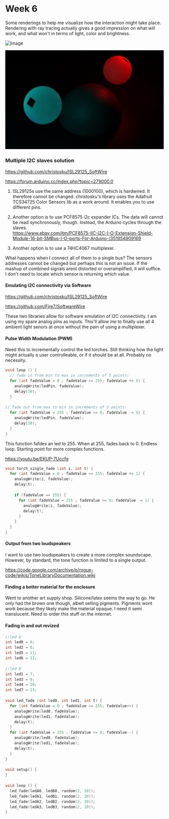# Week 6

Some renderings to help me visualize how the interaction might take place. Rendering with ray tracing actually gives a good impression on what will work, and what won't in terms of light, color and brightness.

![Image](https://github.com/moritzsalla/cci-physcomp-final/blob/master/renderings/render.gif)

![Image](https://github.com/moritzsalla/cci-physcomp-final/blob/master/renderings/render-3.jpg?raw=true)

### Multiple I2C slaves solution

https://github.com/christosku/ISL29125_SoftWire

https://forum.arduino.cc/index.php?topic=279000.0

1. ISL29125s use the same address (1000100), which is hardwired. It therefore cannot be changed. christosku's library uses the Adafruit TCS34725 Color Sensors lib as a work around. It enables you to use different pins.

2. Another option is to use PCF8575 i2c expander ICs. The data will cannot be read synchronously, though. Instead, the Arduino cycles through the slaves.  
   https://www.ebay.com/itm/PCF8575-IIC-I2C-I-O-Extension-Shield-Module-16-bit-SMBus-I-O-ports-For-Arduino-/351954909169

3. Another option is to use a 74HC4067 multiplexer.

What happens when I connect all of them to a single bus? The sensors addresses cannot be changed but perhaps this is not an issue. If the mashup of combined signals arent distorted or overamplified, it will suffice. I don't need to locate which sensor is returning which value.

#### Emulating I2C connectivity via Software

https://github.com/christosku/ISL29125_SoftWire

https://github.com/Fire7/SoftwareWire

These two libraries allow for software emulation of I2C connectivity. I am using my spare analog pins as inputs. This'll allow me to finally use all 4 ambient light senors at once without the pain of using a multiplexer.

#### Pulse Width Modulation (PWM)

Need this to incrementally control the led torches. Still thinking how the light might actually e user controlleable, or if it should be at all. Probably no necessity.

```C++
void loop () {
  // fade in from min to max in increments of 5 points:
  for (int fadeValue = 0 ; fadeValue <= 255; fadeValue += 5) {
    analogWrite(ledPin, fadeValue);
    delay(30);
  }

// fade out from max to min in increments of 5 points:
  for (int fadeValue = 255 ; fadeValue >= 0; fadeValue -= 5) {
    analogWrite(ledPin, fadeValue);
    delay(30);
  }
}
```

This function fafdes an led to 255. When at 255, fades back to 0. Endless loop. Starting point for more complex functions.

https://youtu.be/EKUP-7Uccfg

```c++
void torch_single_fade (int i, int t) {
  for (int fadeValue = 0 ; fadeValue <= 255; fadeValue += 1) {
    analogWrite(i, fadeValue);
    delay(t);

    if (fadeValue == 255) {
      for (int fadeValue = 255 ; fadeValue >= 0; fadeValue -= 1) {
        analogWrite(i, fadeValue);
        delay(t);
      }
    }
  }
}
```

#### Output from two loudspeakers

I want to use two loudspeakers to create a more complex soundscape. However, by standard, the tone function is limited to a single output.

https://code.google.com/archive/p/rogue-code/wikis/ToneLibraryDocumentation.wiki

#### Finding a better material for the enclosure

Went to another art supply shop. Silicone/latex seems the way to go. He only had the brown one though, albeit selling pigments. Pigments wont work because they likely make the material opaque. I need it semi translucent. Need to order this stuff on the internet.

#### Fading in and out revized

```c++
//led A
int led0 = 6;
int led2 = 8;
int led5 = 11;
int led6 = 12;

//led B
int led1 = 7;
int led3 = 9;
int led4 = 10;
int led7 = 13;

void led_fade (int led0, int led1, int t) {
  for (int fadeValue = 0 ; fadeValue <= 255; fadeValue++) {
    analogWrite(led0, fadeValue);
    analogWrite(led1, fadeValue);
    delay(t);
  }
  for (int fadeValue = 255 ; fadeValue >= 0; fadeValue--) {
    analogWrite(led0, fadeValue);
    analogWrite(led1, fadeValue);
    delay(t);
  }
}

void setup() {
}

void loop () {
  led_fade(ledA0, ledB0, random(2, 10));
  led_fade(ledA1, ledB1, random(2, 10));
  led_fade(ledA2, ledB2, random(2, 10));
  led_fade(ledA3, ledB3, random(2, 10));
}
```
